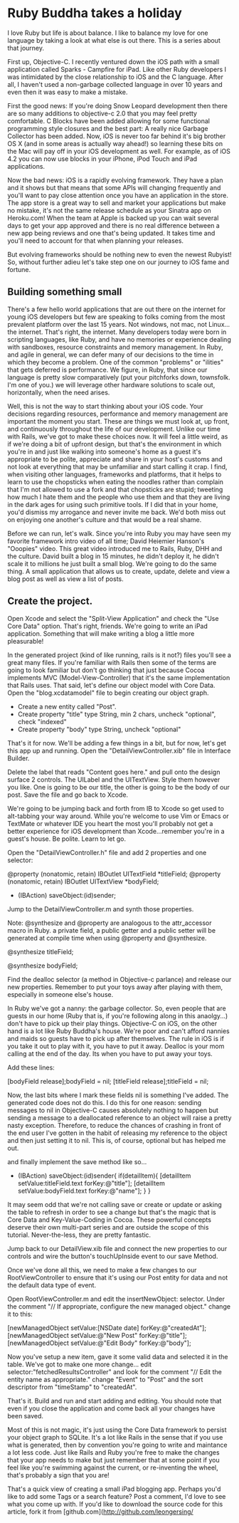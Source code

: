 # Ruby Buddha takes a holiday

I love Ruby but life is about balance. I like to balance my love
for one language by taking a look at what else is out there. This
is a series about that journey.

First up, Objective-C. I recently ventured down the iOS path with
a small application called Sparks - Campfire for iPad. Like other
Ruby developers I was intimidated by the close relationship to iOS
and the C language. After all, I haven't used a non-garbage collected
language in over 10 years and even then it was easy to make a mistake.

First the good news: If you're doing Snow Leopard development then
there are so many additions to objective-c 2.0 that you may feel
pretty comfortable. C Blocks have been added allowing for some
functional programming style closures and the best part: A really
nice Garbage Collector has been added. Now, iOS is never too far
behind it's big brother OS X (and in some areas is actually way ahead!)
so learning these bits on the Mac will pay off in your iOS development
as well. For example, as of iOS 4.2 you can now use blocks in your
iPhone, iPod Touch and iPad applications.

Now the bad news: iOS is a rapidly evolving framework. They have a plan
and it shows but that means that some APIs will changing frequently
and you'll want to pay close attention once you have an application in
the store. The app store is a great way to sell and market your applications
but make no mistake, it's not the same release schedule as your Sinatra app
on Heroku.com! When the team at Apple is backed up you can wait several days
to get your app approved and there is no real difference between a new app
being reviews and one that's being updated. It takes time and you'll need
to account for that when planning your releases.

But evolving frameworks should be nothing new to even the newest Rubyist! So,
without further adieu let's take step one on our journey to iOS fame and fortune.

## Building something small

There's a few hello world applications that are out there on the internet
for young iOS developers but few are speaking to folks coming from
the most prevalent platform over the last 15 years. Not windows, not mac, not
Linux... the internet. That's right, the internet. Many developers today
were born in scripting languages, like Ruby, and have no memories or experience
dealing with sandboxes, resource constraints and memory management. In Ruby, and
agile in general, we can defer many of our decisions to the time in which
they become a problem. One of the common "problems" or "ilities" that gets
deferred is performance. We figure, in Ruby, that since our language is pretty slow
comparatively (put your pitchforks down, townsfolk. I'm one of you.) we will
leverage other hardware solutions to scale out, horizontally, when the need arises.

Well, this is not the way to start thinking about your iOS code. Your decisions
regarding resources, performance and memory management are important the moment
you start. These are things we must look at, up front, and continuously throughout
the life of our development. Unlike our time with Rails, we've got to make these
choices now. It will feel a little weird, as if we're doing a bit of upfront design,
but that's the environment in which you're in and just like walking into someone's
home as a guest it's appropriate to be polite, appreciate and share in your host's
customs and not look at everything that may be unfamiliar and start calling it
crap. I find, when visiting other languages, frameworks and platforms, that it
helps to learn to use the chopsticks when eating the noodles rather than complain
that I'm not allowed to use a fork and that chopsticks are stupid; tweeting how much
I hate them and the people who use them and that they are living in the dark
ages for using such primitive tools. If I did that in your home, you'd dismiss
my arrogance and never invite me back. We'd both miss out on enjoying one another's
culture and that would be a real shame.

Before we can run, let's walk. Since you're into Ruby you may have seen my favorite
framework intro video of all time; David Heiemier Hanson's "Ooopies" video. This great
video introduced me to Rails, Ruby, DHH and the culture. David built a blog in 15
minutes, he didn't deploy it, he didn't scale it to millions he just built a small
blog. We're going to do the same thing. A small application that allows us to create,
update, delete and view a blog post as well as view a list of posts.

## Create the project.

Open Xcode and select the "Split-View Application" and check the "Use Core Data" option.
That's right, friends. We're going to write an iPad application. Something that
will make writing a blog a little more pleasurable!

In the generated project (kind of like running, rails <app> is it not?) files you'll
see a great many files. If you're familiar with Rails then some of the terms are going to
look familiar but don't go thinking that just because Cocoa implements MVC (Model-View-Controller)
that it's the same implementation that Rails uses. That said, let's define our
object model with Core Data. Open the "blog.xcdatamodel" file to begin creating
our object graph.

* Create a new entity called "Post".
* Create property "title" type String, min 2 chars, uncheck "optional", check "indexed"
* Create property "body" type String, uncheck "optional"

That's it for now. We'll be adding a few things in a bit, but for now, let's get this
app up and running. Open the "DetailViewController.xib" file in Interface Builder. 

Delete the label that reads "Content goes here." and pull onto the design surface 2
controls. The UILabel and the UITextView. Style them however you like. One is going to 
be our title, the other is going to be the body of our post. Save the file and go
back to Xcode.

We're going to be jumping back and forth from IB to Xcode so get used to alt-tabbing
your way around. While you're welcome to use Vim or Emacs or TextMate or whatever 
IDE you heart the most you'll probably not get a better experience for iOS development
than Xcode...remember you're in a guest's house. Be polite. Learn to let go.

Open the "DetailViewController.h" file and add 2 properties and one selector:

@property (nonatomic, retain) IBOutlet UITextField *titleField;
@property (nonatomic, retain) IBOutlet UITextView *bodyField;

- (IBAction) saveObject:(id)sender;

Jump to the DetailViewController.m and synth those properties.

Note: @synthesize and @property are analogous to the attr_accessor macro in Ruby.
a private field, a public getter and a public setter will be generated at compile
time when using @property and @synthesize.

@synthesize titleField;

@synthesize bodyField;

Find the dealloc selector (a method in Objective-c parlance) and release our
new properties. Remember to put your toys away after playing with them, especially
in someone else's house.

In Ruby we've got a nanny: the garbage collector. So, even people that are guests
in our home (Ruby that is, if you're following along in this anaolgy...) don't have
to pick up their play things. Objective-C on iOS, on the other hand is a lot like
Ruby Buddha's house. We're poor and can't afford nannies and maids so guests have to
pick up after themselves. The rule in iOS is if you take it out to play with it, you
have to put it away. Dealloc is your mom calling at the end of the day. Its when you
have to put away your toys.

Add these lines:

[bodyField release];bodyField = nil;
[titleField release];titleField = nil;

Now, the last bits where I mark these fields nil is something I've added. The generated
code does not do this. I do this for one reason: sending messages to nil in Objective-C
causes absolutely nothing to happen but sending a message to a deallocated reference
to an object will raise a pretty nasty exception. Therefore, to reduce the chances of
crashing in front of the end user I've gotten in the habit of releasing my reference
to the object and then just setting it to nil. This is, of course, optional but has
helped me out.

and finally implement the save method like so...

- (IBAction) saveObject:(id)sender{
  if(detailItem){
    [detailItem setValue:titleField.text forKey:@"title"];
    [detailItem setValue:bodyField.text forKey:@"name"];
  }
}

It may seem odd that we're not calling save or create or update or asking the
table to refresh in order to see a change but that's the magic that is Core Data
and Key-Value-Coding in Cocoa. These powerful concepts deserve their own multi-part
series and are outside the scope of this tutorial. Never-the-less, they are pretty
fantastic.

Jump back to our DetailView.xib file and connect the new properties to
our controls and wire the button's touchUpInside event to our save Method.

Once we've done all this, we need to make a few changes to our RootViewController
to ensure that it's using our Post entity for data and not the default data type
of event.

Open RootViewController.m and edit the insertNewObject: selector. Under the 
comment "// If appropriate, configure the new managed object." change it to this:

[newManagedObject setValue:[NSDate date] forKey:@"createdAt"];
[newManagedObject setValue:@"New Post" forKey:@"title"];
[newManagedObject setValue:@"Edit Body" forKey:@"body"];

Now you've setup a new item, gave it some valid data and selected it in the table.
We've got to make one more change... edit selector:"fetchedResultsController" and
look for the comment "// Edit the entity name as appropriate."
change "Event" to "Post" and the sort descriptor from "timeStamp" to "createdAt".

That's it. Build and run and start adding and editing. You should note that even if
you close the application and come back all your changes have been saved. 

Most of this is not magic, it's just using the Core Data framework to persist your
object graph to SQLite. It's a lot like Rails in the sense that if you use what is 
generated, then by convention you're going to write and maintance a lot less code. Just
like Rails and Ruby you're free to make the changes that your app needs to make but
just remember that at some point if you feel like you're swimming against the current,
or re-inventing the wheel, that's probably a sign that you are!

That's a quick view of creating a small iPad blogging app. Perhaps you'd like to add
some Tags or a search feature? Post a comment, I'd love to see what you come up with.
If you'd like to download the source code for this article, fork it from 
[github.com](http://github.com/leongersing/


